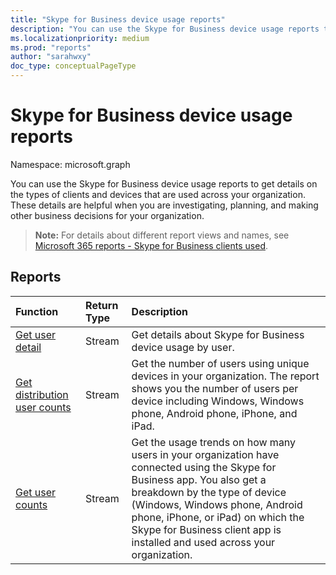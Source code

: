 ```yaml
---
title: "Skype for Business device usage reports"
description: "You can use the Skype for Business device usage reports to get details on the types of clients and devices that are used across your organization. These details are helpful when you are investigating, planning, and making other business decisions for your organization."
ms.localizationpriority: medium
ms.prod: "reports"
author: "sarahwxy"
doc_type: conceptualPageType
---
```


# Skype for Business device usage reports

Namespace: microsoft.graph

You can use the Skype for Business device usage reports to get details on the types of clients and devices that are used across your organization. These details are helpful when you are investigating, planning, and making other business decisions for your organization.

> **Note:** For details about different report views and names, see [Microsoft 365 reports - Skype for Business clients used](https://support.office.com/client/Skype-for-Business-clients-used-b9019c36-034f-40c7-acb0-c2a0400b03c3).

## Reports

| Function                                 | Return Type | Description                              |
| :--------------------------------------- | :---------- | :--------------------------------------- |
| [Get user detail](../api/reportroot-getskypeforbusinessdeviceusageuserdetail.md) | Stream      | Get details about Skype for Business device usage by user. |
| [Get distribution user counts](../api/reportroot-getskypeforbusinessdeviceusagedistributionusercounts.md) | Stream      | Get the number of users using unique devices in your organization. The report shows you the number of users per device including Windows, Windows phone, Android phone, iPhone, and iPad. |
| [Get user counts](../api/reportroot-getskypeforbusinessdeviceusageusercounts.md) | Stream      | Get the usage trends on how many users in your organization have connected using the Skype for Business app. You also get a breakdown by the type of device (Windows, Windows phone, Android phone, iPhone, or iPad) on which the Skype for Business client app is installed and used across your organization. |

